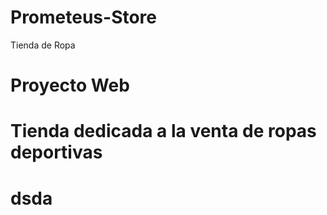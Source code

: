 # Prometeus-Store
Tienda de Ropa
# Proyecto Web
# Tienda dedicada a la venta de ropas deportivas
# dsda
